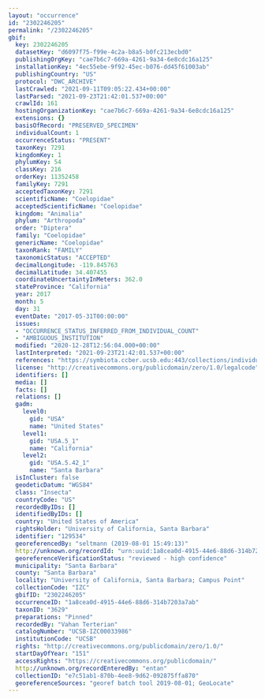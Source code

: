 ```yaml
---
layout: "occurrence"
id: "2302246205"
permalink: "/2302246205"
gbif:
  key: 2302246205
  datasetKey: "d6097f75-f99e-4c2a-b8a5-b0fc213ecbd0"
  publishingOrgKey: "cae7b6c7-669a-4261-9a34-6e8cdc16a125"
  installationKey: "4ec55ebe-9f92-45ec-b076-dd45f61003ab"
  publishingCountry: "US"
  protocol: "DWC_ARCHIVE"
  lastCrawled: "2021-09-11T09:05:22.434+00:00"
  lastParsed: "2021-09-23T21:42:01.537+00:00"
  crawlId: 161
  hostingOrganizationKey: "cae7b6c7-669a-4261-9a34-6e8cdc16a125"
  extensions: {}
  basisOfRecord: "PRESERVED_SPECIMEN"
  individualCount: 1
  occurrenceStatus: "PRESENT"
  taxonKey: 7291
  kingdomKey: 1
  phylumKey: 54
  classKey: 216
  orderKey: 11352458
  familyKey: 7291
  acceptedTaxonKey: 7291
  scientificName: "Coelopidae"
  acceptedScientificName: "Coelopidae"
  kingdom: "Animalia"
  phylum: "Arthropoda"
  order: "Diptera"
  family: "Coelopidae"
  genericName: "Coelopidae"
  taxonRank: "FAMILY"
  taxonomicStatus: "ACCEPTED"
  decimalLongitude: -119.845763
  decimalLatitude: 34.407455
  coordinateUncertaintyInMeters: 362.0
  stateProvince: "California"
  year: 2017
  month: 5
  day: 31
  eventDate: "2017-05-31T00:00:00"
  issues:
  - "OCCURRENCE_STATUS_INFERRED_FROM_INDIVIDUAL_COUNT"
  - "AMBIGUOUS_INSTITUTION"
  modified: "2020-12-28T12:56:04.000+00:00"
  lastInterpreted: "2021-09-23T21:42:01.537+00:00"
  references: "https://symbiota.ccber.ucsb.edu:443/collections/individual/index.php?occid=129534"
  license: "http://creativecommons.org/publicdomain/zero/1.0/legalcode"
  identifiers: []
  media: []
  facts: []
  relations: []
  gadm:
    level0:
      gid: "USA"
      name: "United States"
    level1:
      gid: "USA.5_1"
      name: "California"
    level2:
      gid: "USA.5.42_1"
      name: "Santa Barbara"
  isInCluster: false
  geodeticDatum: "WGS84"
  class: "Insecta"
  countryCode: "US"
  recordedByIDs: []
  identifiedByIDs: []
  country: "United States of America"
  rightsHolder: "University of California, Santa Barbara"
  identifier: "129534"
  georeferencedBy: "seltmann (2019-08-01 15:49:13)"
  http://unknown.org/recordId: "urn:uuid:1a8cea0d-4915-44e6-88d6-314b7203a7ab"
  georeferenceVerificationStatus: "reviewed - high confidence"
  municipality: "Santa Barbara"
  county: "Santa Barbara"
  locality: "University of California, Santa Barbara; Campus Point"
  collectionCode: "IZC"
  gbifID: "2302246205"
  occurrenceID: "1a8cea0d-4915-44e6-88d6-314b7203a7ab"
  taxonID: "3629"
  preparations: "Pinned"
  recordedBy: "Vahan Terterian"
  catalogNumber: "UCSB-IZC00033986"
  institutionCode: "UCSB"
  rights: "http://creativecommons.org/publicdomain/zero/1.0/"
  startDayOfYear: "151"
  accessRights: "https://creativecommons.org/publicdomain/"
  http://unknown.org/recordEnteredBy: "entan"
  collectionID: "e7c51ab1-870b-4ee8-9d62-092875ffa870"
  georeferenceSources: "georef batch tool 2019-08-01; GeoLocate"
---
```

